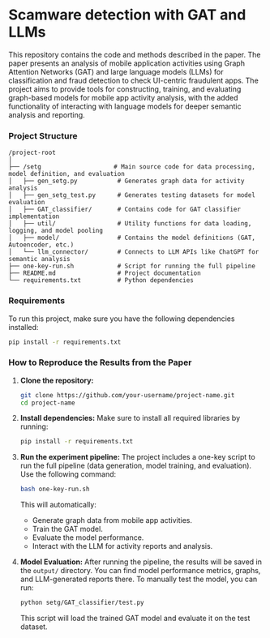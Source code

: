 # Scamware detection with GAT and LLMs
This repository contains the code and methods described in the paper. The paper presents an analysis of mobile application activities using Graph Attention Networks (GAT) and large language models (LLMs) for classification and fraud detection to check UI-centric fraudulent apps.
The project aims to provide tools for constructing, training, and evaluating graph-based models for mobile app activity analysis, with the added functionality of interacting with language models for deeper semantic analysis and reporting.

### Project Structure
```
/project-root
│
├── /setg                    # Main source code for data processing, model definition, and evaluation
│   ├── gen_setg.py           # Generates graph data for activity analysis
│   ├── gen_setg_test.py      # Generates testing datasets for model evaluation
│   ├── GAT_classifier/       # Contains code for GAT classifier implementation
│   ├── util/                 # Utility functions for data loading, logging, and model pooling
│   ├── model/                # Contains the model definitions (GAT, Autoencoder, etc.)
│   └── llm_connector/        # Connects to LLM APIs like ChatGPT for semantic analysis
├── one-key-run.sh            # Script for running the full pipeline
├── README.md                 # Project documentation
└── requirements.txt          # Python dependencies
```

### Requirements
To run this project, make sure you have the following dependencies installed:
```bash
pip install -r requirements.txt
```

### How to Reproduce the Results from the Paper

1. **Clone the repository:**
    ```bash
    git clone https://github.com/your-username/project-name.git
    cd project-name
    ```
2. **Install dependencies:**
    Make sure to install all required libraries by running:
    ```bash
    pip install -r requirements.txt
    ```
3. **Run the experiment pipeline:**
    The project includes a one-key script to run the full pipeline (data generation, model training, and evaluation). Use the following command:
    ```bash
    bash one-key-run.sh
    ```
    This will automatically:
    - Generate graph data from mobile app activities.
    - Train the GAT model.
    - Evaluate the model performance.
    - Interact with the LLM for activity reports and analysis.

4. **Model Evaluation:**
    After running the pipeline, the results will be saved in the `output/` directory. You can find model performance metrics, graphs, and LLM-generated reports there.
    To manually test the model, you can run:
    ```bash
    python setg/GAT_classifier/test.py
    ```
    This script will load the trained GAT model and evaluate it on the test dataset.
